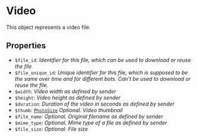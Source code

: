 # Video	

This object represents a video file.	

## Properties	

- `$file_id`: _Identifier for this file, which can be used to download or reuse the file_
- `$file_unique_id`: _Unique identifier for this file, which is supposed to be the same over time and for different bots. Can't be used to download or reuse the file._
- `$width`: _Video width as defined by sender_
- `$height`: _Video height as defined by sender_
- `$duration`: _Duration of the video in seconds as defined by sender_
- `$thumb`: [`PhotoSize`](PhotoSize.md) _Optional. Video thumbnail_
- `$file_name`: _Optional. Original filename as defined by sender_
- `$mime_type`: _Optional. Mime type of a file as defined by sender_
- `$file_size`: _Optional. File size_

